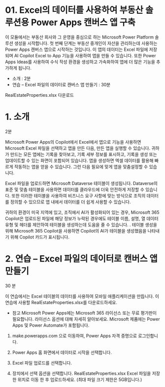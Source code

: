 # 01. Excel의 데이터를 사용하여 부동산 솔루션용 Power Apps 캔버스 앱 구축

이 모듈에서는 부동산 회사와 그 운영을 중심으로 하는 Microsoft Power Platform 솔루션 생성을 시작합니다. 첫 번째 단계는 부동산 중개인이 자산을 관리하는데 사용하는 Power Apps 캔버스 앱으로 시작하는 것입니다. 이 앱의 데이터는 Excel 파일에 저장되며 AI Copilot Excel to App 기능을 사용하여 앱을 만들 수 있습니다. 또한 Power Apps Ideas를 사용하여 수식 작성 환경을 생성하고 가속화하여 앱에 더 많은 기능을 추가하게 됩니다.

- 소개 : 2분
- 연습 – Excel 파일의 데이터로 캔버스 앱 만들기 : 30분

RealEstateProperties.xlsx 다운로드


# 1. 소개
2분

Microsoft Power Apps의 Copilot에서 Excel에서 앱으로 기능을 사용하면 Microsoft Excel 파일을 선택하고 앱을 만든 다음, 만든 앱을 실행할 수 있습니다. 귀하가 만드는 모든 앱에는 기록을 찾아보고, 기록 세부 정보를 표시하고, 기록을 생성 또는 업데이트할 수 있는 화면이 포함되어 있습니다. 앱을 생성하면 엑셀 데이터를 활용해 빠르게 작동하는 앱을 얻을 수 있습니다. 그런 다음 필요에 맞게 앱을 맞춤설정할 수 있습니다.

Excel 파일을 업로드하면 Microsoft Dataverse 테이블이 생성됩니다. Dataverse의 표준 및 맞춤 테이블을 사용하면 데이터를 클라우드에 더욱 안전하게 저장할 수 있습니다. 또한 이러한 테이블을 사용하여 비즈니스 요구 사항에 맞는 방식으로 조직의 데이터를 정의할 수 있으므로 앱 내에서 데이터를 더 쉽게 사용할 수 있습니다.

귀하의 환경이 미국 지역에 있고, 조직에서 AI가 활성화되어 있는 경우, Microsoft 365 Copilot은 업로드된 파일에 해당 정보가 누락된 경우에도 테이블 이름, 설명, 열 데이터 유형 및 헤더를 제안하여 테이블을 생성하는데 도움을 줄 수 있습니다. . 테이블 생성을 위해 Microsoft 365 Copilot을 사용하면 Copilot의 AI가 테이블을 생성했음을 나타내기 위해 Copilot 카드가 표시됩니다.

# 2. 연습 – Excel 파일의 데이터로 캔버스 앱 만들기
30 분

이 연습에서는 Excel 테이블의 데이터를 사용하여 모바일 애플리케이션을 만듭니다. 이 연습에 사용할 RealEstateProperties.xlsx를 다운로드하세요.


- 참고
Microsoft Power Apps에는 Microsoft 365 라이선스 또는 무료 평가판이 필요합니다. 라이선스 옵션에 대해 자세히 알아보세요. Microsoft 제품에는 Power Apps 및 Power Automate가 포함됩니다.

1. make.powerapps.com 으로 이동하여, Power Apps 자격 증명으로 로그인합니다.

2. Power Apps 홈 화면에서 데이터로 시작을 선택합니다.

3. Excel 파일 업로드를 선택합니다.

4. 장치에서 선택 옵션을 선택합니다. RealEstateProperties.xlsx Excel 파일을 저장한 위치로 이동 한 후 업로드하세요. (최대 파일 크기 제한은 5GB입니다.)
